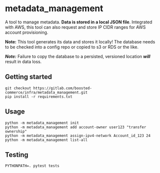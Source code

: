 # metadata_management
A tool to manage metadata. **Data is stored in a local JSON file**. Integrated with AWS, this tool can also request and store IP CIDR ranges for AWS account provisioning.

**Note:** This tool generates its data and stores it locally! The database needs to be checked into a config repo or copied to s3 or RDS or the like.

***Note:*** Failure to copy the database to a persisted, versioned location ***will*** result in data loss.


## Getting started
```
git checkout https://gitlab.com/boosted-commerce/infra/metadata_management.git
pip install -r requirements.txt
```
## Usage
```
python -m metadata_management init
python -m metadata_management add account-owner user123 "transfer ownership"
python -m metadata_management assign-ipv4-network Account_id_123 24 
python -m metadata_management list-all
```
## Testing
```PYTHONPATH=. pytest tests``` 